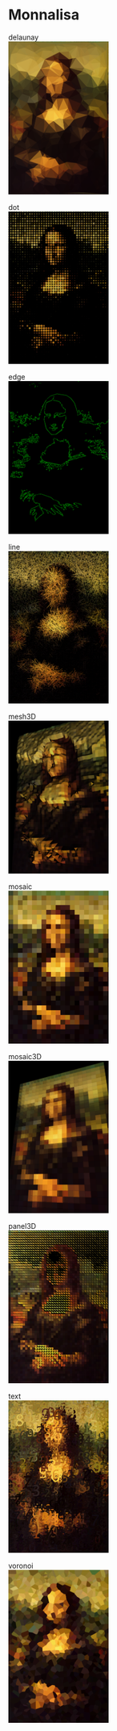 # Monnalisa

delaunay<br>
<img src="https://github.com/nooooon/Monnalisa/blob/master/delaunay/screenshot.png" width="200">

dot<br>
<img src="https://github.com/nooooon/Monnalisa/blob/master/dot/screenshot.png" width="200">

edge<br>
<img src="https://github.com/nooooon/Monnalisa/blob/master/edge/screenshot.png" width="200">

line<br>
<img src="https://github.com/nooooon/Monnalisa/blob/master/line/screenshot.png" width="200">

mesh3D<br>
<img src="https://github.com/nooooon/Monnalisa/blob/master/mesh3D/screenshot.png" width="200">

mosaic<br>
<img src="https://github.com/nooooon/Monnalisa/blob/master/mosaic/screenshot.png" width="200">

mosaic3D<br>
<img src="https://github.com/nooooon/Monnalisa/blob/master/mosaic3D/screenshot.png" width="200">

panel3D<br>
<img src="https://github.com/nooooon/Monnalisa/blob/master/panel3D/screenshot.png" width="200">

text<br>
<img src="https://github.com/nooooon/Monnalisa/blob/master/text/screenshot.png" width="200">

voronoi<br>
<img src="https://github.com/nooooon/Monnalisa/blob/master/voronoi/screenshot.png" width="200">
